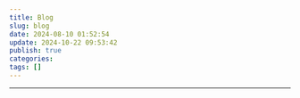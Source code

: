 ```yaml
---
title: Blog
slug: blog
date: 2024-08-10 01:52:54
update: 2024-10-22 09:53:42
publish: true
categories: 
tags: []
---
```

---
